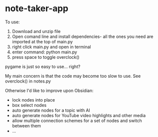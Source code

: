 # note-taker-app

To use:
1. Download and unzip file 
2. Open comand line and install dependencies- all the ones you need are imported at the top of main.py
4. right click main.py and open in terminal
5. enter command: python main.py
6. press space to toggle overclock()

pygame is just so easy to use... right?

My main concern is that the code may become too slow to use. 
See overclock() in notes.py

Otherwise I'd like to improve upon Obsidian:
- lock nodes into place
- box select nodes
- auto generate nodes for a topic with AI
- auto generate nodes for YouTube video highlights and other media
- allow multiple connection schemes for a set of nodes and switch between them
- ...
